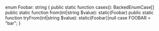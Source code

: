 enum Foobar: string {
    public static function cases(): BackedEnumCase[]
    public static function from(int|string $value): static(Foobar)
    public static function tryFrom(int|string $value): static(Foobar)|null
    case FOOBAR = "bar";
}
